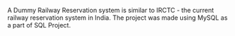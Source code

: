 A Dummy Railway Reservation system is similar to IRCTC - the current railway reservation system in India. The project was made using MySQL as a part of SQL Project.
